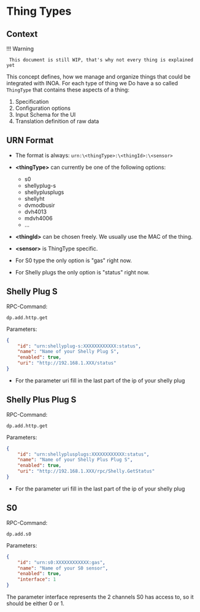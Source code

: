 # Thing Types

## Context

!!! Warning

     This document is still WIP, that's why not every thing is explained yet

This concept defines, how we manage and organize things that could be integrated with INOA.
For each type of thing we Do have a so called `ThingType` that contains these aspects of a thing:

1. Specification
2. Configuration options
3. Input Schema for the UI
4. Translation definition of raw data

## URN Format

* The format is always: `urn:\<thingType>:\<thingId>:\<sensor>`
* **\<thingType>** can currently be one of the following options:

  * s0
  * shellyplug-s
  * shellyplusplugs
  * shellyht
  * dvmodbusir
  * dvh4013
  * mdvh4006
  * ...

* **\<thingId>** can be chosen freely. We usually use the MAC of the thing.
* **\<sensor>** is ThingType specific.
* For S0 type the only option is "gas" right now.
* For Shelly plugs the only option is "status" right now.

## Shelly Plug S

RPC-Command:

```shell
dp.add.http.get
```

Parameters:

```json
{
    "id": "urn:shellyplug-s:XXXXXXXXXXXX:status",
    "name": "Name of your Shelly Plug S",
    "enabled": true,
    "uri": "http://192.168.1.XXX/status"
}
```

- For the parameter uri fill in the last part of the ip of your shelly plug

## Shelly Plus Plug S

RPC-Command:

```shell
dp.add.http.get
```

Parameters:

```json
{
    "id": "urn:shellyplusplugs:XXXXXXXXXXXX:status",
    "name": "Name of your Shelly Plus Plug S",
    "enabled": true,
    "uri": "http://192.168.1.XXX/rpc/Shelly.GetStatus"
}
```

- For the parameter uri fill in the last part of the ip of your shelly plug

## S0

RPC-Command:

```shell
dp.add.s0
```

Parameters:

```json
{
    "id": "urn:s0:XXXXXXXXXXXX:gas",
    "name": "Name of your S0 sensor",
    "enabled": true,
    "interface": 1
}
```

The parameter interface represents the 2 channels S0 has access to, so it should be either 0 or 1.
